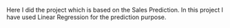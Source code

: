 Here I did the project which is based on the Sales Prediction. In this project I have used Linear Regression for the prediction purpose.
